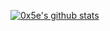 
<!--
**0x5e/0x5e** is a ✨ _special_ ✨ repository because its `README.md` (this file) appears on your GitHub profile.

Here are some ideas to get you started:

- 🔭 I’m currently working on ...
- 🌱 I’m currently learning ...
- 👯 I’m looking to collaborate on ...
- 🤔 I’m looking for help with ...
- 💬 Ask me about ...
- 📫 How to reach me: ...
- 😄 Pronouns: ...
- ⚡ Fun fact: ...
-->

<a href="https://github.com/anuraghazra/github-readme-stats"><img align="center" src="hhttps://github-readme-stats.vercel.app/api?username=0x5e&show_icons=true&include_all_commits=true&count_private=true&theme=swift" alt="0x5e's github stats" /></a>
